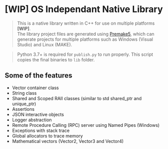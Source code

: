 # [WIP] OS Independant Native Library
> This is a native library written in C++ for use on multiple platforms **\[WIP\]**. \
The library project files are generated using [Premake5](https://premake.github.io/download.html), which can generate projects for multiple platforms such as Windows (Visual Studio) and Linux (MAKE).

> Python 3.7+ is required for `publish.py` to run properly. This script copies the final binaries to `lib` folder.

## Some of the features
- Vector container class
- String class
- Shared and Scoped RAII classes (similar to std shared_ptr and unique_ptr)
- Assertions
- JSON interactive objects
- Logger abstraction
- Remote Procedure Calling (RPC) server using Named Pipes (Windows)
- Exceptions with stack trace
- Global allocators to trace memory
- Mathematical vectors (Vector2, Vector3 and Vector4)